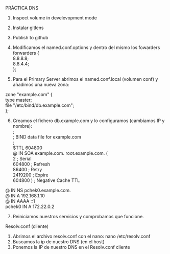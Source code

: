 PRÁCTICA DNS

1. Inspect volume in develevopment mode
2. Instalar gitlens
3. Publish to github
4. Modificamos el named.conf.options y dentro del mismo los fowarders
forwarders { <br>
	 	8.8.8.8; <br>
		8.8.4.4; <br>
	 }; <br>

6. Para el Primary Server abrimos el named.conf.local (volumen conf) y añadimos una nueva zona:

zone "example.com" { <br>
    type master; <br>
    file "/etc/bind/db.example.com"; <br>
};

6. Creamos el fichero db.example.com y lo configuramos (cambiamos IP y nombre): <br>
; <br> 
; BIND data file for example.com <br>
; <br>
$TTL    604800 <br>
@       IN      SOA     example.com. root.example.com. ( <br>
                              2         ; Serial <br>
                         604800         ; Refresh <br>
                          86400         ; Retry <br>
                        2419200         ; Expire <br>
                         604800 )       ; Negative Cache TTL <br>

@       IN      NS      pchek0.example.com. <br>
@       IN      A       192.168.1.10 <br>
@       IN      AAAA    ::1 <br>
pchek0      IN      A       172.22.0.2

7. Reiniciamos nuestros servicios y comprobamos que funcione.

Resolv.conf (cliente)

1. Abrimos el archivo resolv.conf con el nano: nano /etc/resolv.conf
2. Buscamos la ip de nuestro DNS (en el host)
3. Ponemos la IP de nuestro DNS en el Resolv.conf cliente
